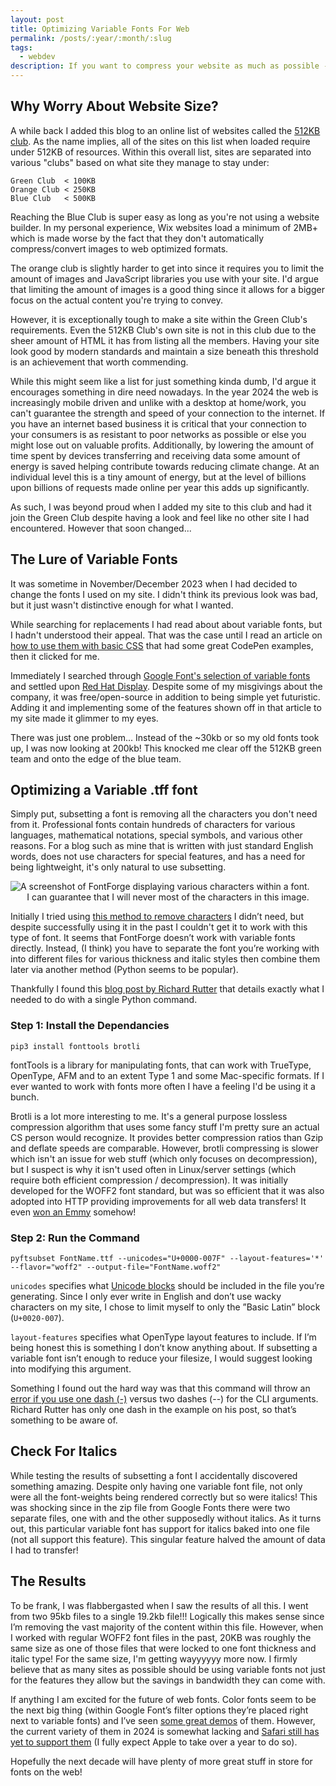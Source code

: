 ```yaml
---
layout: post
title: Optimizing Variable Fonts For Web
permalink: /posts/:year/:month/:slug
tags:
  - webdev
description: If you want to compress your website as much as possible - variable fonts will be a surprising help.
---
```

## Why Worry About Website Size?

A while back I added this blog to an online list of websites called the [512KB club](https://512kb.club/). As the name implies, all of the sites on this list when loaded require under 512KB of resources. Within this overall list, sites are separated into various "clubs" based on what site they manage to stay under:

```
Green Club  < 100KB
Orange Club < 250KB
Blue Club   < 500KB
```

Reaching the Blue Club is super easy as long as you're not using a website builder. In my personal experience, Wix websites load a minimum of 2MB+ which is made worse by the fact that they don't automatically compress/convert images to web optimized formats.

The orange club is slightly harder to get into since it requires you to limit the amount of images and JavaScript libraries you use with your site. I'd argue that limiting the amount of images is a good thing since it allows for a bigger focus on the actual content you're trying to convey.

However, it is exceptionally tough to make a site within the Green Club's requirements. Even the 512KB Club's own site is not in this club due to the sheer amount of HTML it has from listing all the members. Having your site look good by modern standards and maintain a size beneath this threshold is an achievement that worth commending. 

While this might seem like a list for just something kinda dumb, I'd argue it encourages something in dire need nowadays. In the year 2024 the web is increasingly mobile driven and unlike with a desktop at home/work, you can't guarantee the strength and speed of your connection to the internet. If you have an internet based business it is critical that your connection to your consumers is as resistant to poor networks as possible or else you might lose out on valuable profits. Additionally, by lowering the amount of time spent by devices transferring and receiving data some amount of energy is saved helping contribute towards reducing climate change. At an individual level this is a tiny amount of energy, but at the level of billions upon billions of requests made online per year this adds up significantly.

As such, I was beyond proud when I added my site to this club and had it join the Green Club despite having a look and feel like no other site I had encountered. However that soon changed...

## The Lure of Variable Fonts

It was sometime in November/December 2023 when I had decided to change the fonts I used on my site. I didn't think its previous look was bad, but it just wasn't distinctive enough for what I wanted.

While searching for replacements I had read about about variable fonts, but I hadn't understood their appeal. That was the case until I read an article on [how to use them with basic CSS](https://www.digitalocean.com/community/tutorials/css-variable-fonts) that had some great CodePen examples, then it clicked for me. 

Immediately I searched through [Google Font's selection of variable fonts](https://fonts.google.com/?vfonly=true) and settled upon [Red Hat Display](https://fonts.google.com/specimen/Red+Hat+Display?query=red+hat+&vfonly=true). Despite some of my misgivings about the company, it was free/open-source in addition to being simple yet futuristic. Adding it and implementing some of the features shown off in that article to my site made it glimmer to my eyes.

There was just one problem... Instead of the ~30kb or so my old fonts took up, I was now looking at 200kb! This knocked me clear off the 512KB green team and onto the edge of the blue team.
## Optimizing a Variable .tff font

Simply put, subsetting a font is removing all the characters you don't need from it. Professional fonts contain hundreds of characters for various languages, mathematical notations, special symbols, and various other reasons. For a blog such as mine that is written with just standard English words, does not use characters for special features, and has a need for being lightweight, it's only natural to use subsetting.

<picture>
    <source srcset="https://ik.imagekit.io/jlo64/www_julianlopez_net/2024-01-16-Pasted_image_aai9my4IX?tr=w-720,f-webp," type="image/webp">
    <img src="https://ik.imagekit.io/jlo64/www_julianlopez_net/2024-01-16-Pasted_image_aai9my4IX?tr=w-480" alt="A screenshot of FontForge displaying various characters within a font." class="blog_image" title="A screenshot of FontForge displaying various characters within a font.">
    <figcaption style="text-align:center">I can guarantee that I will never most of the characters in this image.</figcaption>
</picture>

Initially I tried using [this method to remove characters](https://www.grantojanen.com/videos/pg/optimize-fonts.html) I didn’t need, but 
despite successfully using it in the past I couldn't get it to work with this type of font. It seems that FontForge doesn’t work with variable fonts directly. Instead, (I think) you have to separate the font you’re working with into different files for various thickness and italic styles then combine them later via another method (Python seems to be popular).

Thankfully I found this [blog post by Richard Rutter](https://clagnut.com/blog/2418/) that details exactly what I needed to do with a single Python command.

### Step 1: Install the Dependancies

```
pip3 install fonttools brotli
```

fontTools is a library for manipulating fonts, that can work with TrueType, OpenType, AFM and to an extent Type 1 and some Mac-specific formats. If I ever wanted to work with fonts more often I have a feeling I'd be using it a bunch.

Brotli is a lot more interesting to me. It's a general purpose lossless compression algorithm that uses some fancy stuff I'm pretty sure an actual CS person would recognize. It provides better compression ratios than Gzip and deflate speeds are comparable. However, brotli compressing is slower which isn't an issue for web stuff (which only focuses on decompression), but I suspect is why it isn't used often in Linux/server settings (which require both efficient compression / decompression). It was initially developed for the WOFF2 font standard, but was so efficient that it was also adopted into HTTP providing improvements for all web data transfers! It even [won an Emmy](https://www.w3.org/news/2022/w3c-to-receive-emmy-award-for-standardizing-font-technology/) somehow!

### Step 2: Run the Command

```
pyftsubset FontName.ttf --unicodes="U+0000-007F" --layout-features='*' --flavor="woff2" --output-file="FontName.woff2"
```

`unicodes` specifies what [Unicode blocks](https://en.m.wikipedia.org/wiki/Unicode_block#List_of_blocks) should be included in the file you’re generating. Since I only ever write in English and don’t use wacky characters on my site, I chose to limit myself to only the ”Basic Latin” block (`U+0020-007`). 

`layout-features` specifies what OpenType layout features to include. If I’m being honest this is something I don’t know anything about. If subsetting a variable font isn’t enough to reduce your filesize, I would suggest looking into modifying this argument.

Something I found out the hard way was that this command will throw an [error if you use one dash (-)](https://github.com/fonttools/fonttools/issues/2900) versus two dashes (--) for the CLI arguments. Richard Rutter has only one dash in the example on his post, so that’s something to be aware of.

## Check For Italics

While testing the results of subsetting a font I accidentally discovered something amazing. Despite only having one variable font file, not only were all the font-weights being rendered correctly but so were italics! This was shocking since in the zip file from Google Fonts there were two separate files, one with and the other supposedly without italics. As it turns out, this particular variable font has support for italics baked into one file (not all support this feature). This singular feature halved the amount of data I had to transfer!

## The Results

To be frank, I was flabbergasted when I saw the results of all this. I went from two 95kb files to a single 19.2kb file!!! Logically this makes sense since I’m removing the vast majority of the content within this file. However, when I worked with regular WOFF2 font files in the past, 20KB was roughly the same size as one of those files that were locked to one font thickness and italic type! For the same size, I'm getting wayyyyyy more now. I firmly believe that as many sites as possible should be using variable fonts not just for the features they allow but the savings in bandwidth they can come with.

If anything I am excited for the future of web fonts. Color fonts seem to be the next big thing (within Google Font’s filter options they’re placed right next to variable fonts) and I’ve seen [some great demos](https://nabla.typearture.com/) of them. However, the current variety of them in 2024 is somewhat lacking and [Safari still has yet to support them](https://caniuse.com/colr-v1) (I fully expect Apple to take over a year to do so). 

Hopefully the next decade will have plenty of more great stuff in store for fonts on the web!
